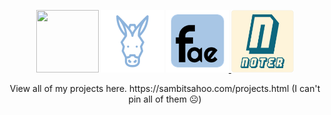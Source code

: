 <p align="center">
  <a href="https://shoyo.sambitsahoo.com"><img width="100" height="100" src="https://raw.githubusercontent.com/soulsam480/shoyo/master/docs/_static/shoyo.svg"></a>
  <a href="https://donkey.sambitsahoo.com"><img width="100" height="100" src="https://raw.githubusercontent.com/soulsam480/my-static-assets/master/donkey-trans.png"></a>
    <a href="https://github.com/soulsam480/furikaeru"><img width="100" height="100" src="https://raw.githubusercontent.com/soulsam480/furikaeru/master/app/public/icon-144.png">
</a>
  <a href="https://noter.sambitsahoo.com"><img width="100" height="100" src="https://raw.githubusercontent.com/soulsam480/my-static-assets/master/noter.png">
</a>

</p>
<p align="center">
View all of my projects here. https://sambitsahoo.com/projects.html (I can't pin all of them ☹️)
</p>

